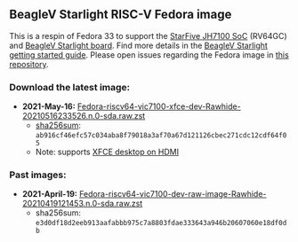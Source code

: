 ## BeagleV Starlight RISC-V Fedora image
This is a respin of Fedora 33 to support the [StarFive JH7100 SoC](https://github.com/starfive-tech/beaglev_doc/blob/main/JH7100%20Data%20Sheet%20V01.01.04-EN%20(4-21-2021).pdf) (RV64GC) and [BeagleV Starlight board](https://github.com/beagleboard/beaglev-starlight).  Find more details in the [BeagleV Starlight getting started guide](https://wiki.seeedstudio.com/BeagleV-Getting-Started/).  Please open issues regarding the Fedora image in [this repository](https://github.com/starfive-tech/beaglev_fedora/issues).

### Download the latest image: 
* **2021-May-16:** [Fedora-riscv64-vic7100-xfce-dev-Rawhide-20210516233526.n.0-sda.raw.zst](https://files.beagle.cc/file/beagleboard-public-2021/images/Fedora-riscv64-vic7100-xfce-dev-Rawhide-20210516233526.n.0-sda.raw.zst)
  * [sha256sum](https://files.beagle.cc/file/beagleboard-public-2021/images/Fedora-riscv64-vic7100-xfce-dev-Rawhide-20210516233526.n.0-sda.raw.zst.sha256sum): `ab916cf46efc57c034aba8f79018a3af70a67d121126cbec271cdc12cdf64f05`
  * Note: supports [XFCE desktop on HDMI](https://github.com/starfive-tech/Fedora_on_StarFive/issues/22#issuecomment-841719888)


### Past images:
* **2021-April-19:** [Fedora-riscv64-vic7100-dev-raw-image-Rawhide-20210419121453.n.0-sda.raw.zst](https://files.beagle.cc/file/beagleboard-public-2021/images/Fedora-riscv64-vic7100-dev-raw-image-Rawhide-20210419121453.n.0-sda.raw.zst)
  * sha256sum: `e3d0df18d2eeb913aafabbb975c7a8803fdae333643a946b20607060e18df0db`
